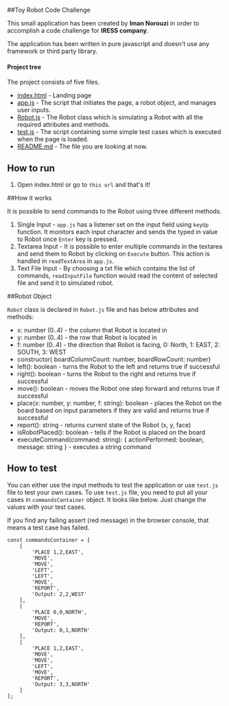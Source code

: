 ##Toy Robot Code Challenge

This small application has been created by **Iman Norouzi** in order to accomplish a code challenge for **IRESS company**.

The application has been written in pure javascript and doesn't use any framework or third party library. 

#### Project tree
The project consists of five files.

 * [index.html](./index.html) - Landing page
 * [app.js](./app.js) - The script that initiates the page, a robot object, and manages user inputs.
 * [Robot.js](./Robot.js) - The Robot class which is simulating a Robot with all the required attributes and methods.
 * [test.js](./test.js) - The script containing some simple test cases which is executed when the page is loaded.
 * [README.md](./README.md) - The file you are looking at now.

## How to run

  1. Open index.html or go to `this url` and that's it!

##How it works

It is possible to send commands to the Robot using three different methods.

1. Single Input - `app.js` has a listener set on the input field using `keyUp` function. It monitors each input character and sends the typed in value to Robot once `Enter` key is pressed. 
1. Textarea Input - It is possible to enter multiple commands in the textarea and send them to Robot by clicking on `Execute` button. This action is handled in `readTextArea` in `app.js`.
1. Text File Input - By choosing a txt file which contains the list of commands, `readInputFile` function would read the content of selected file and send it to simulated robot.

##Robot Object


`Robot` class is declared in `Robot.js` file and has below attributes and methods:
* x: number (0..4) - the column that Robot is located in
* y: number (0..4) - the row that Robot is located in
* f: number (0..4) - the direction that Robot is facing, 0: North, 1: EAST, 2: SOUTH, 3: WEST
* constructor( boardColumnCount: number, boardRowCount: number) 
* left(): boolean - turns the Robot to the left and returns true if successful
* right(): boolean - turns the Robot to the right and returns true if successful
* move(): boolean - moves the Robot one step forward and returns true if successful
* place(x: number, y: number, f: string): boolean - places the Robot on the board based on input parameters if they are valid and returns true if successful
* report(): string - returns current state of the Robot (x, y, face)
* isRobotPlaced(): boolean - tells if the Robot is placed on the board
* executeCommand(command: string): { actionPerformed: boolean, message: string } - executes a string command

## How to test

You can either use the input methods to test the application or use `test.js` file to test your own cases. To use `test.js` file, you need to put all your cases in `commandsContainer` object. It looks like below. Just change the values with your test cases.

If you find any failing assert (red message) in the browser console, that means a test case has failed.
```
const commandsContainer = [
    [
        'PLACE 1,2,EAST',
        'MOVE',
        'MOVE',
        'LEFT',
        'LEFT',
        'MOVE',
        'REPORT',
        'Output: 2,2,WEST'
    ],
    [
        'PLACE 0,0,NORTH',
        'MOVE',
        'REPORT',
        'Output: 0,1,NORTH'
    ],
    [
        'PLACE 1,2,EAST',
        'MOVE',
        'MOVE',
        'LEFT',
        'MOVE',
        'REPORT',
        'Output: 3,3,NORTH'
    ]
];
```
